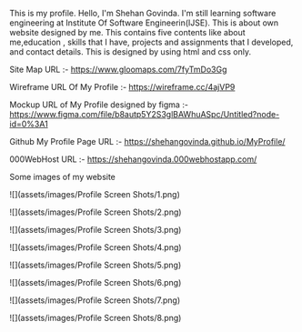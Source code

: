 This is my profile.
Hello, I'm Shehan Govinda. I'm still learning software engineering at Institute Of Software Engineerin(IJSE). This is about own website designed by me. This contains five contents like about me,education , skills that I have, projects and assignments that I developed, and contact details. This is designed by using html and css only.

Site Map URL :- https://www.gloomaps.com/7fyTmDo3Gg

Wireframe URL Of My Profile :- https://wireframe.cc/4ajVP9

Mockup URL of My Profile designed by figma :- https://www.figma.com/file/b8autp5Y2S3glBAWhuASpc/Untitled?node-id=0%3A1

Github My Profile Page URL :- https://shehangovinda.github.io/MyProfile/

000WebHost URL :- https://shehangovinda.000webhostapp.com/

Some images of my website

![](assets/images/Profile Screen Shots/1.png)

![](assets/images/Profile Screen Shots/2.png)

![](assets/images/Profile Screen Shots/3.png)

![](assets/images/Profile Screen Shots/4.png)

![](assets/images/Profile Screen Shots/5.png)

![](assets/images/Profile Screen Shots/6.png)

![](assets/images/Profile Screen Shots/7.png)

![](assets/images/Profile Screen Shots/8.png)